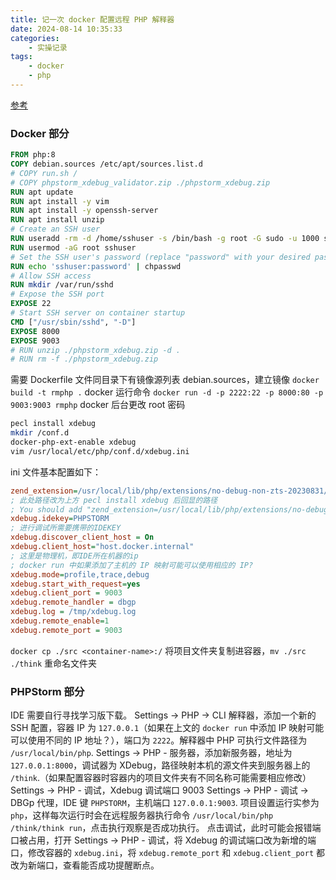```yaml
---
title: 记一次 docker 配置远程 PHP 解释器
date: 2024-08-14 10:35:33
categories:
    - 实操记录
tags:
    - docker
    - php
---
```


[参考](https://pikaball.cc/posts/php%E5%AE%B9%E5%99%A8%E8%BF%9C%E7%A8%8B%E8%B0%83%E8%AF%95%E6%8C%87%E5%8C%97/)

### Docker 部分

```dockerfile
FROM php:8
COPY debian.sources /etc/apt/sources.list.d
# COPY run.sh /
# COPY phpstorm_xdebug_validator.zip ./phpstorm_xdebug.zip
RUN apt update
RUN apt install -y vim
RUN apt install -y openssh-server
RUN apt install unzip
# Create an SSH user
RUN useradd -rm -d /home/sshuser -s /bin/bash -g root -G sudo -u 1000 sshuser
RUN usermod -aG root sshuser
# Set the SSH user's password (replace "password" with your desired password)
RUN echo 'sshuser:password' | chpasswd
# Allow SSH access
RUN mkdir /var/run/sshd
# Expose the SSH port
EXPOSE 22
# Start SSH server on container startup
CMD ["/usr/sbin/sshd", "-D"]
EXPOSE 8000
EXPOSE 9003
# RUN unzip ./phpstorm_xdebug.zip -d .
# RUN rm -f ./phpstorm_xdebug.zip
```

需要 Dockerfile 文件同目录下有镜像源列表 debian.sources，建立镜像 `docker build -t rmphp .`
docker 运行命令 `docker run -d -p 2222:22 -p 8000:80 -p 9003:9003 rmphp` 
docker 后台更改 root 密码

```bash
pecl install xdebug
mkdir /conf.d
docker-php-ext-enable xdebug
vim /usr/local/etc/php/conf.d/xdebug.ini
```

ini 文件基本配置如下：

```ini
zend_extension=/usr/local/lib/php/extensions/no-debug-non-zts-20230831/xdebug.so 
; 此处路径改为上方 pecl install xdebug 后回显的路径
; You should add "zend_extension=/usr/local/lib/php/extensions/no-debug-non-zts-20230831/xdebug.so" to php.ini
xdebug.idekey=PHPSTORM
; 进行调试所需要携带的IDEKEY
xdebug.discover_client_host = On
xdebug.client_host="host.docker.internal"
; 这里是物理机，即IDE所在机器的ip
; docker run 中如果添加了主机的 IP 映射可能可以使用相应的 IP?
xdebug.mode=profile,trace,debug
xdebug.start_with_request=yes
xdebug.client_port = 9003
xdebug.remote_handler = dbgp
xdebug.log = /tmp/xdebug.log
xdebug.remote_enable=1
xdebug.remote_port = 9003
```

`docker cp ./src <container-name>:/` 将项目文件夹复制进容器，`mv ./src ./think` 重命名文件夹

### PHPStorm 部分

IDE 需要自行寻找学习版下载。
Settings -> PHP -> CLI 解释器，添加一个新的 SSH 配置，容器 IP 为 `127.0.0.1`（如果在上文的 `docker run` 中添加 IP 映射可能可以使用不同的 IP 地址？），端口为 `2222`。解释器中 PHP 可执行文件路径为 `/usr/local/bin/php`.
Settings -> PHP - 服务器，添加新服务器，地址为 `127.0.0.1:8000`，调试器为 XDebug，路径映射本机的源文件夹到服务器上的 `/think`.（如果配置容器时容器内的项目文件夹有不同名称可能需要相应修改）
Settings -> PHP - 调试，Xdebug 调试端口 9003
Settings -> PHP - 调试 -> DBGp 代理，IDE 键 `PHPSTORM`，主机端口 `127.0.0.1:9003`.
项目设置运行实参为 `php`，这样每次运行时会在远程服务器执行命令 `/usr/local/bin/php /think/think run`，点击执行观察是否成功执行。
点击调试，此时可能会报错端口被占用，打开 Settings -> PHP - 调试，将 Xdebug 的调试端口改为新增的端口，修改容器的 `xdebug.ini`，将 `xdebug.remote_port` 和 `xdebug.client_port` 都改为新端口，查看能否成功提醒断点。
